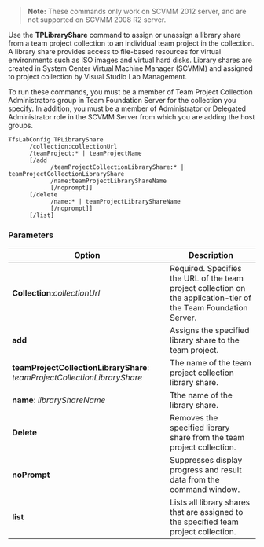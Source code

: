 
> **Note:**
> These commands only work on SCVMM 2012 server, and are not supported on
> SCVMM 2008 R2 server.

Use the **TPLibraryShare** command to assign or unassign a library share
from a team project collection to an individual team project in the
collection. A library share provides access to file-based resources for
virtual environments such as ISO images and virtual hard disks. Library
shares are created in System Center Virtual Machine Manager (SCVMM) and
assigned to project collection by Visual Studio Lab Management.

To run these commands, you must be a member of Team Project Collection
Administrators group in Team Foundation Server for the collection you
specify. In addition, you must be a member of Administrator or Delegated
Administrator role in the SCVMM Server from which you are adding the
host groups.


    TfsLabConfig TPLibraryShare
          /collection:collectionUrl
          /teamProject:* | teamProjectName
          [/add 
                /teamProjectCollectionLibraryShare:* | teamProjectCollectionLibraryShare
                /name:teamProjectLibraryShareName
                [/noprompt]]
          [/delete 
                /name:* | teamProjectLibraryShareName
                [/noprompt]]
          [/list]

### Parameters



| Option | Description |
| --- | --- |
| **Collection**:*collectionUrl* | Required. Specifies the URL of the team project collection on the application-tier of the Team Foundation Server.  |
| **add** | Assigns the specified library share to the team project. |
| **teamProjectCollectionLibraryShare**: *teamProjectCollectionLibraryShare* | The name of the team project collection library share. |
| **name**: *libraryShareName* | Tthe name of the library share. |
| **Delete** | Removes the specified library share from the team project collection.  |
| **noPrompt** | Suppresses display progress and result data from the command window. |
| **list** | Lists all library shares that are assigned to the specified team project collection. |

